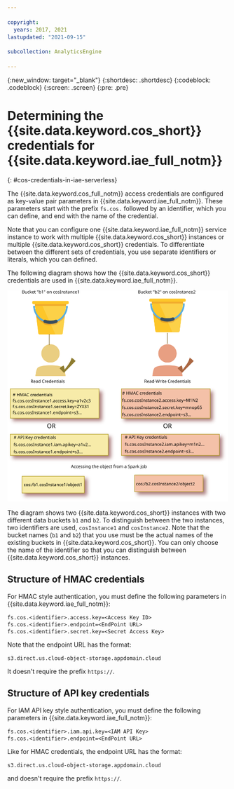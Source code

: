 ```yaml
---

copyright:
  years: 2017, 2021
lastupdated: "2021-09-15"

subcollection: AnalyticsEngine

---
```


<!-- Attribute definitions -->
{:new_window: target="_blank"}
{:shortdesc: .shortdesc}
{:codeblock: .codeblock}
{:screen: .screen}
{:pre: .pre}

# Determining the {{site.data.keyword.cos_short}} credentials for {{site.data.keyword.iae_full_notm}}
{: #cos-credentials-in-iae-serverless}

The {{site.data.keyword.cos_full_notm}} access credentials are configured as key-value pair parameters in {{site.data.keyword.iae_full_notm}}.
These parameters start with the prefix `fs.cos.` followed by an identifier, which you can define, and end with the name of the credential.

Note that you can configure one {{site.data.keyword.iae_full_notm}} service instance to work with multiple {{site.data.keyword.cos_short}} instances or multiple {{site.data.keyword.cos_short}} credentials. To differentiate between the different sets of credentials, you use separate identifiers or literals, which you can defined.

The following diagram shows how the {{site.data.keyword.cos_short}} credentials are used in {{site.data.keyword.iae_full_notm}}.

![Authentication to {{site.data.keyword.cos_short}} resources from {{site.data.keyword.iae_full_notm}}](images/cos-credentials-in-iae.svg)

The diagram shows two {{site.data.keyword.cos_short}} instances with two different data buckets `b1` and `b2`. To distinguish between the two instances, two identifiers are used, `cosInstance1` and `cosInstance2`. Note that the bucket names (`b1` and `b2`) that you use must be the actual names of the existing buckets in {{site.data.keyword.cos_short}}. You can only choose the name of the identifier so that you can distinguish between {{site.data.keyword.cos_short}} instances.

## Structure of HMAC credentials
For HMAC style authentication, you must define the following parameters in {{site.data.keyword.iae_full_notm}}:
```
fs.cos.<identifier>.access.key=<Access Key ID>
fs.cos.<identifier>.endpoint=<EndPoint URL>
fs.cos.<identifier>.secret.key=<Secret Access Key>
```

Note that the endpoint URL has the format:
```
s3.direct.us.cloud-object-storage.appdomain.cloud
```
It doesn't require the prefix `https://`.

## Structure of API key credentials

For IAM API key style authentication, you must define the following parameters in {{site.data.keyword.iae_full_notm}}:
```
fs.cos.<identifier>.iam.api.key=<IAM API Key>
fs.cos.<identifier>.endpoint=<EndPoint URL>
```

Like for HMAC credentials, the endpoint URL has the format:
```
s3.direct.us.cloud-object-storage.appdomain.cloud
```
and doesn't require the prefix `https://`.
